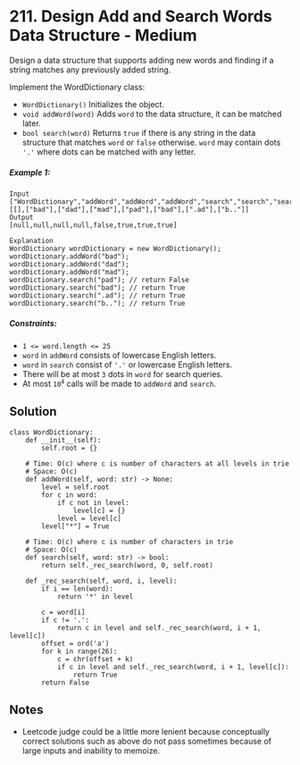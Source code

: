 # 211. Design Add and Search Words Data Structure - Medium

Design a data structure that supports adding new words and finding if a string matches any previously added string.

Implement the WordDictionary class:

- `WordDictionary()` Initializes the object.
- `void addWord(word)` Adds `word` to the data structure, it can be matched later.
- `bool search(word)` Returns `true` if there is any string in the data structure that matches `word` or `false` otherwise. `word` may contain dots `'.'` where dots can be matched with any letter.

##### Example 1:

```
Input
["WordDictionary","addWord","addWord","addWord","search","search","search","search"]
[[],["bad"],["dad"],["mad"],["pad"],["bad"],[".ad"],["b.."]]
Output
[null,null,null,null,false,true,true,true]

Explanation
WordDictionary wordDictionary = new WordDictionary();
wordDictionary.addWord("bad");
wordDictionary.addWord("dad");
wordDictionary.addWord("mad");
wordDictionary.search("pad"); // return False
wordDictionary.search("bad"); // return True
wordDictionary.search(".ad"); // return True
wordDictionary.search("b.."); // return True
```

##### Constraints:

- `1 <= word.length <= 25`
- `word` in `addWord` consists of lowercase English letters.
- `word` in `search` consist of `'.'` or lowercase English letters.
- There will be at most `3` dots in `word` for search queries.
- At most <code>10<sup>4</sup></code> calls will be made to `addWord` and `search`.

## Solution

```
class WordDictionary:
    def __init__(self):
        self.root = {}
        
    # Time: O(c) where c is number of characters at all levels in trie
    # Space: O(c)
    def addWord(self, word: str) -> None:
        level = self.root
        for c in word:
            if c not in level:
                level[c] = {}
            level = level[c]
        level["*"] = True

    # Time: O(c) where c is number of characters in trie
    # Space: O(c)
    def search(self, word: str) -> bool:
        return self._rec_search(word, 0, self.root)
    
    def _rec_search(self, word, i, level):
        if i == len(word):
            return '*' in level
        
        c = word[i]
        if c != '.':
            return c in level and self._rec_search(word, i + 1, level[c])
        offset = ord('a')
        for k in range(26):
            c = chr(offset + k)
            if c in level and self._rec_search(word, i + 1, level[c]):
                return True
        return False
```

## Notes
- Leetcode judge could be a little more lenient because conceptually correct solutions such as above do not pass sometimes because of large inputs and inability to memoize.